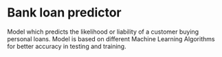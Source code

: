 # Bank loan predictor
Model which predicts the likelihood or liability of a customer buying personal loans.
Model is based on different Machine Learning Algorithms for better accuracy in testing and training.
